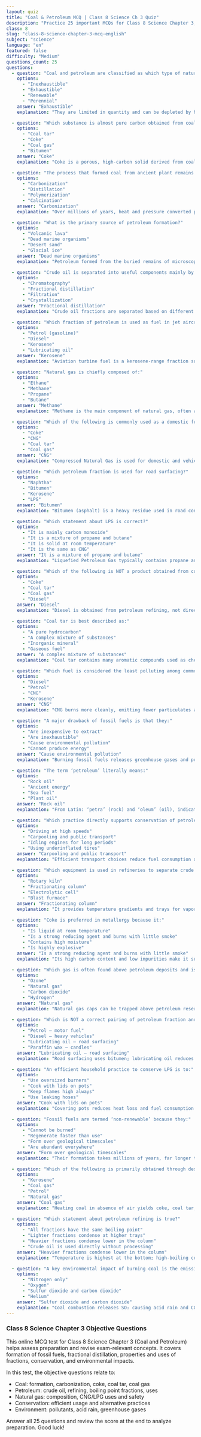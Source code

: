 ```yaml
---
layout: quiz
title: "Coal & Petroleum MCQ | Class 8 Science Ch 3 Quiz"
description: "Practice 25 important MCQs for Class 8 Science Chapter 3, Coal and Petroleum. Test understanding of fossil fuels, formation, refining, uses, conservation, and natural gas."
class: 8
slug: "class-8-science-chapter-3-mcq-english"
subject: "science"
language: "en"
featured: false
difficulty: "Medium"
questions_count: 25
questions:
  - question: "Coal and petroleum are classified as which type of natural resources?"
    options:
      - "Inexhaustible"
      - "Exhaustible"
      - "Renewable"
      - "Perennial"
    answer: "Exhaustible"
    explanation: "They are limited in quantity and can be depleted by human use."

  - question: "Which substance is almost pure carbon obtained from coal?"
    options:
      - "Coal tar"
      - "Coke"
      - "Coal gas"
      - "Bitumen"
    answer: "Coke"
    explanation: "Coke is a porous, high-carbon solid derived from coal and used as a reducing agent."

  - question: "The process that formed coal from ancient plant remains is called:"
    options:
      - "Carbonization"
      - "Distillation"
      - "Polymerization"
      - "Calcination"
    answer: "Carbonization"
    explanation: "Over millions of years, heat and pressure converted plant matter into coal in a process called carbonization."

  - question: "What is the primary source of petroleum formation?"
    options:
      - "Volcanic lava"
      - "Dead marine organisms"
      - "Desert sand"
      - "Glacial ice"
    answer: "Dead marine organisms"
    explanation: "Petroleum formed from the buried remains of microscopic marine life under heat and pressure."

  - question: "Crude oil is separated into useful components mainly by:"
    options:
      - "Chromatography"
      - "Fractional distillation"
      - "Filtration"
      - "Crystallization"
    answer: "Fractional distillation"
    explanation: "Crude oil fractions are separated based on different boiling point ranges in a fractionating column."

  - question: "Which fraction of petroleum is used as fuel in jet aircraft?"
    options:
      - "Petrol (gasoline)"
      - "Diesel"
      - "Kerosene"
      - "Lubricating oil"
    answer: "Kerosene"
    explanation: "Aviation turbine fuel is a kerosene-range fraction suited for jet engines."

  - question: "Natural gas is chiefly composed of:"
    options:
      - "Ethane"
      - "Methane"
      - "Propane"
      - "Butane"
    answer: "Methane"
    explanation: "Methane is the main component of natural gas, often above 80%."

  - question: "Which of the following is commonly used as a domestic fuel in compressed form?"
    options:
      - "Coke"
      - "CNG"
      - "Coal tar"
      - "Coal gas"
    answer: "CNG"
    explanation: "Compressed Natural Gas is used for domestic and vehicular fuel due to clean combustion."

  - question: "Which petroleum fraction is used for road surfacing?"
    options:
      - "Naphtha"
      - "Bitumen"
      - "Kerosene"
      - "LPG"
    answer: "Bitumen"
    explanation: "Bitumen (asphalt) is a heavy residue used in road construction and roofing."

  - question: "Which statement about LPG is correct?"
    options:
      - "It is mainly carbon monoxide"
      - "It is a mixture of propane and butane"
      - "It is solid at room temperature"
      - "It is the same as CNG"
    answer: "It is a mixture of propane and butane"
    explanation: "Liquefied Petroleum Gas typically contains propane and butane stored under pressure."

  - question: "Which of the following is NOT a product obtained from coal?"
    options:
      - "Coke"
      - "Coal tar"
      - "Coal gas"
      - "Diesel"
    answer: "Diesel"
    explanation: "Diesel is obtained from petroleum refining, not directly from coal."

  - question: "Coal tar is best described as:"
    options:
      - "A pure hydrocarbon"
      - "A complex mixture of substances"
      - "Inorganic mineral"
      - "Gaseous fuel"
    answer: "A complex mixture of substances"
    explanation: "Coal tar contains many aromatic compounds used as chemical feedstock."

  - question: "Which fuel is considered the least polluting among common vehicle fuels?"
    options:
      - "Diesel"
      - "Petrol"
      - "CNG"
      - "Kerosene"
    answer: "CNG"
    explanation: "CNG burns more cleanly, emitting fewer particulates and harmful gases."

  - question: "A major drawback of fossil fuels is that they:"
    options:
      - "Are inexpensive to extract"
      - "Are inexhaustible"
      - "Cause environmental pollution"
      - "Cannot produce energy"
    answer: "Cause environmental pollution"
    explanation: "Burning fossil fuels releases greenhouse gases and pollutants."

  - question: "The term ‘petroleum’ literally means:"
    options:
      - "Rock oil"
      - "Ancient energy"
      - "Sea fuel"
      - "Plant oil"
    answer: "Rock oil"
    explanation: "From Latin: ‘petra’ (rock) and ‘oleum’ (oil), indicating oil obtained from rocks."

  - question: "Which practice directly supports conservation of petroleum?"
    options:
      - "Driving at high speeds"
      - "Carpooling and public transport"
      - "Idling engines for long periods"
      - "Using underinflated tires"
    answer: "Carpooling and public transport"
    explanation: "Efficient transport choices reduce fuel consumption and conserve resources."

  - question: "Which equipment is used in refineries to separate crude oil fractions?"
    options:
      - "Rotary kiln"
      - "Fractionating column"
      - "Electrolytic cell"
      - "Blast furnace"
    answer: "Fractionating column"
    explanation: "It provides temperature gradients and trays for vapor–liquid separation by boiling points."

  - question: "Coke is preferred in metallurgy because it:"
    options:
      - "Is liquid at room temperature"
      - "Is a strong reducing agent and burns with little smoke"
      - "Contains high moisture"
      - "Is highly explosive"
    answer: "Is a strong reducing agent and burns with little smoke"
    explanation: "Its high carbon content and low impurities make it suitable for extracting metals."

  - question: "Which gas is often found above petroleum deposits and is commercially valuable?"
    options:
      - "Ozone"
      - "Natural gas"
      - "Carbon dioxide"
      - "Hydrogen"
    answer: "Natural gas"
    explanation: "Natural gas caps can be trapped above petroleum reservoirs due to density differences."

  - question: "Which is NOT a correct pairing of petroleum fraction and use?"
    options:
      - "Petrol – motor fuel"
      - "Diesel – heavy vehicles"
      - "Lubricating oil – road surfacing"
      - "Paraffin wax – candles"
    answer: "Lubricating oil – road surfacing"
    explanation: "Road surfacing uses bitumen; lubricating oil reduces friction in machinery."

  - question: "An efficient household practice to conserve LPG is to:"
    options:
      - "Use oversized burners"
      - "Cook with lids on pots"
      - "Keep flames high always"
      - "Use leaking hoses"
    answer: "Cook with lids on pots"
    explanation: "Covering pots reduces heat loss and fuel consumption."

  - question: "Fossil fuels are termed ‘non-renewable’ because they:"
    options:
      - "Cannot be burned"
      - "Regenerate faster than use"
      - "Form over geological timescales"
      - "Are abundant everywhere"
    answer: "Form over geological timescales"
    explanation: "Their formation takes millions of years, far longer than the rate of consumption."

  - question: "Which of the following is primarily obtained through destructive distillation of coal?"
    options:
      - "Kerosene"
      - "Coal gas"
      - "Petrol"
      - "Natural gas"
    answer: "Coal gas"
    explanation: "Heating coal in absence of air yields coke, coal tar, and coal gas."

  - question: "Which statement about petroleum refining is true?"
    options:
      - "All fractions have the same boiling point"
      - "Lighter fractions condense at higher trays"
      - "Heavier fractions condense lower in the column"
      - "Crude oil is used directly without processing"
    answer: "Heavier fractions condense lower in the column"
    explanation: "Temperature is highest at the bottom; high-boiling components condense lower down."

  - question: "A key environmental impact of burning coal is the emission of:"
    options:
      - "Nitrogen only"
      - "Oxygen"
      - "Sulfur dioxide and carbon dioxide"
      - "Helium"
    answer: "Sulfur dioxide and carbon dioxide"
    explanation: "Coal combustion releases SO₂ causing acid rain and CO₂ contributing to global warming."
---
```


### Class 8 Science Chapter 3 Objective Questions

This online MCQ test for Class 8 Science Chapter 3 (Coal and Petroleum) helps assess preparation and revise exam-relevant concepts. It covers formation of fossil fuels, fractional distillation, properties and uses of fractions, conservation, and environmental impacts.

In this test, the objective questions relate to:
- Coal: formation, carbonization, coke, coal tar, coal gas
- Petroleum: crude oil, refining, boiling point fractions, uses
- Natural gas: composition, CNG/LPG uses and safety
- Conservation: efficient usage and alternative practices
- Environment: pollutants, acid rain, greenhouse gases

Answer all 25 questions and review the score at the end to analyze preparation. Good luck!

